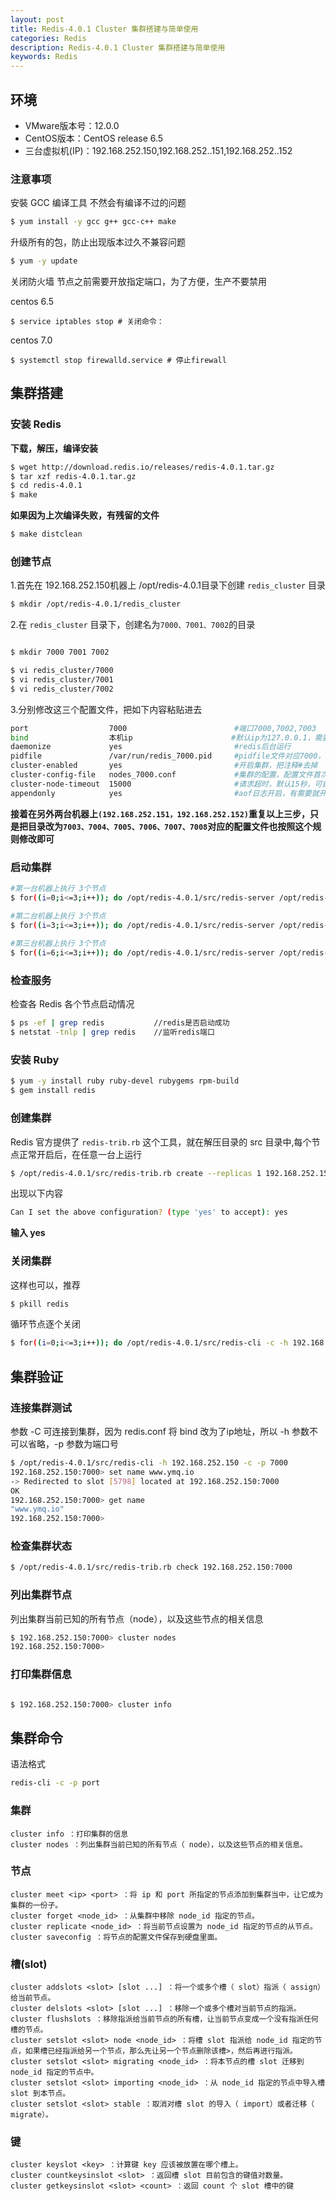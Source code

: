 ```yaml
---
layout: post
title: Redis-4.0.1 Cluster 集群搭建与简单使用
categories: Redis
description: Redis-4.0.1 Cluster 集群搭建与简单使用
keywords: Redis
---
```


## 环境

 - VMware版本号：12.0.0
 - CentOS版本：CentOS release 6.5
 - 三台虚拟机(IP)：192.168.252.150,192.168.252..151,192.168.252..152

### 注意事项
 

安裝 GCC 编译工具 不然会有编译不过的问题

```sh
$ yum install -y gcc g++ gcc-c++ make
```

升级所有的包，防止出现版本过久不兼容问题

```sh
$ yum -y update
```

关闭防火墙 节点之前需要开放指定端口，为了方便，生产不要禁用

centos 6.5

```
$ service iptables stop # 关闭命令：
```

centos 7.0
```
$ systemctl stop firewalld.service # 停止firewall
```



## 集群搭建

### 安装 Redis

**下载，解压，编译安装**

```sh
$ wget http://download.redis.io/releases/redis-4.0.1.tar.gz
$ tar xzf redis-4.0.1.tar.gz
$ cd redis-4.0.1
$ make
```

**如果因为上次编译失败，有残留的文件**
 
```sh
$ make distclean
```


### 创建节点

1.首先在 192.168.252.150机器上 /opt/redis-4.0.1目录下创建 `redis_cluster` 目录

```sh
$ mkdir /opt/redis-4.0.1/redis_cluster
```

2.在 `redis_cluster` 目录下，创建名为`7000、7001、7002`的目录

```sh

$ mkdir 7000 7001 7002

$ vi redis_cluster/7000
$ vi redis_cluster/7001
$ vi redis_cluster/7002
```

3.分别修改这三个配置文件，把如下内容粘贴进去
 
```sh
port                  7000                        #端口7000,7002,7003        
bind                  本机ip                      #默认ip为127.0.0.1，需要改为其他节点机器可访问的ip，否则创建集群时无法访问对应的端口，无法创建集群
daemonize             yes                         #redis后台运行
pidfile               /var/run/redis_7000.pid     #pidfile文件对应7000，7001，7002
cluster-enabled       yes                         #开启集群，把注释#去掉
cluster-config-file   nodes_7000.conf             #集群的配置，配置文件首次启动自动生成 7000，7001，7002
cluster-node-timeout  15000                       #请求超时，默认15秒，可自行设置
appendonly            yes                         #aof日志开启，有需要就开启，它会每次写操作都记录一条日志　
```

**接着在另外两台机器上`(192.168.252.151，192.168.252.152)`重复以上三步，只是把目录改为`7003、7004、7005、7006、7007、7008`对应的配置文件也按照这个规则修改即可**



### 启动集群

```sh
#第一台机器上执行 3个节点
$ for((i=0;i<=3;i++)); do /opt/redis-4.0.1/src/redis-server /opt/redis-4.0.1/redis_cluster/700$i/redis.conf; done

#第二台机器上执行 3个节点
$ for((i=3;i<=3;i++)); do /opt/redis-4.0.1/src/redis-server /opt/redis-4.0.1/redis_cluster/700$i/redis.conf; done
                     
#第三台机器上执行 3个节点 
$ for((i=6;i<=3;i++)); do /opt/redis-4.0.1/src/redis-server /opt/redis-4.0.1/redis_cluster/700$i/redis.conf; done
```

### 检查服务

检查各 Redis 各个节点启动情况
 
```sh
$ ps -ef | grep redis           //redis是否启动成功
$ netstat -tnlp | grep redis    //监听redis端口
```

### 安装 Ruby

```sh
$ yum -y install ruby ruby-devel rubygems rpm-build
$ gem install redis
```

### 创建集群
 
Redis 官方提供了 `redis-trib.rb` 这个工具，就在解压目录的 src 目录中,每个节点正常开启后，在任意一台上运行
 
```sh
$ /opt/redis-4.0.1/src/redis-trib.rb create --replicas 1 192.168.252.150:7000 192.168.252.150:7001 192.168.252.150:7002 192.168.252.151:7003 192.168.252.151:7004 192.168.252.151:7005 192.168.252.152:7006 192.168.252.152:7007 192.168.252.152:7008
```

出现以下内容

```sh
Can I set the above configuration? (type 'yes' to accept): yes
```

**输入 yes**




### 关闭集群

这样也可以，推荐

```sh
$ pkill redis
```


循环节点逐个关闭

```sh
$ for((i=0;i<=3;i++)); do /opt/redis-4.0.1/src/redis-cli -c -h 192.168.252.150 -p 700$i shutdown; done
```


## 集群验证

 
### 连接集群测试
 
参数 -C 可连接到集群，因为 redis.conf 将 bind 改为了ip地址，所以 -h 参数不可以省略，-p 参数为端口号
 
```sh
$ /opt/redis-4.0.1/src/redis-cli -h 192.168.252.150 -c -p 7000
192.168.252.150:7000> set name www.ymq.io
-> Redirected to slot [5798] located at 192.168.252.150:7000
OK
192.168.252.150:7000> get name
"www.ymq.io"
192.168.252.150:7000>
```

### 检查集群状态
 
```sh
$ /opt/redis-4.0.1/src/redis-trib.rb check 192.168.252.150:7000

```

### 列出集群节点

列出集群当前已知的所有节点（node），以及这些节点的相关信息
 
```sh
$ 192.168.252.150:7000> cluster nodes
192.168.252.150:7000>
```
### 打印集群信息 
 
```sh

$ 192.168.252.150:7000> cluster info
```

## 集群命令

语法格式
```sh
redis-cli -c -p port
```

### 集群
```
cluster info ：打印集群的信息
cluster nodes ：列出集群当前已知的所有节点（ node），以及这些节点的相关信息。
```

### 节点

```
cluster meet <ip> <port> ：将 ip 和 port 所指定的节点添加到集群当中，让它成为集群的一份子。
cluster forget <node_id> ：从集群中移除 node_id 指定的节点。
cluster replicate <node_id> ：将当前节点设置为 node_id 指定的节点的从节点。
cluster saveconfig ：将节点的配置文件保存到硬盘里面。

```

### 槽(slot)

```
cluster addslots <slot> [slot ...] ：将一个或多个槽（ slot）指派（ assign）给当前节点。
cluster delslots <slot> [slot ...] ：移除一个或多个槽对当前节点的指派。
cluster flushslots ：移除指派给当前节点的所有槽，让当前节点变成一个没有指派任何槽的节点。
cluster setslot <slot> node <node_id> ：将槽 slot 指派给 node_id 指定的节点，如果槽已经指派给另一个节点，那么先让另一个节点删除该槽>，然后再进行指派。
cluster setslot <slot> migrating <node_id> ：将本节点的槽 slot 迁移到 node_id 指定的节点中。
cluster setslot <slot> importing <node_id> ：从 node_id 指定的节点中导入槽 slot 到本节点。
cluster setslot <slot> stable ：取消对槽 slot 的导入（ import）或者迁移（ migrate）。
```

### 键
```
cluster keyslot <key> ：计算键 key 应该被放置在哪个槽上。
cluster countkeysinslot <slot> ：返回槽 slot 目前包含的键值对数量。
cluster getkeysinslot <slot> <count> ：返回 count 个 slot 槽中的键  
```


